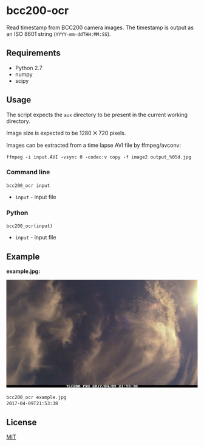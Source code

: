 bcc200-ocr
==========

Read timestamp from BCC200 camera images. The timestamp is output as an ISO 8601
string (`YYYY-mm-ddTHH:MM:SS`).

Requirements
------------

- Python 2.7
- numpy
- scipy

Usage
-----

The script expects the `aux` directory to be present in the current working
directory.

Image size is expected to be 1280 ⨉ 720 pixels.

Images can be extracted from a time lapse AVI file by ffmpeg/avconv:

    ffmpeg -i input.AVI -vsync 0 -codec:v copy -f image2 output_%05d.jpg

### Command line

    bcc200_ocr input

- `input` - input file

### Python

    bcc200_ocr(input)

- `input` - input file

Example
-------

**example.jpg:**

<img src="example.jpg" width="800" />

    bcc200_ocr example.jpg
    2017-04-09T21:53:38

License
-------

[MIT](LICENSE.md)

